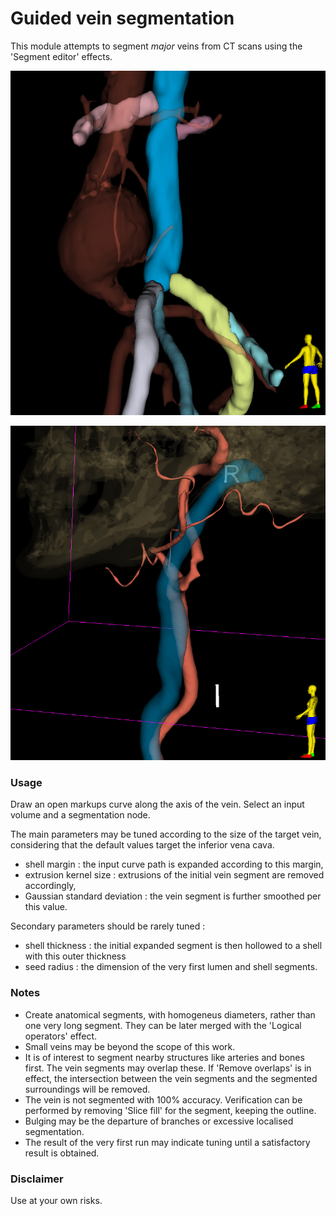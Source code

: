 # Guided vein segmentation

This module attempts to segment *major* veins from CT scans using the 'Segment editor' effects.

![AbdomonalVeins](GuidedVeinSegmentation_0.png)

![JugularVein](GuidedVeinSegmentation_1.png)

### Usage

Draw an open markups curve along the axis of the vein. Select an input volume and a segmentation node.

The main parameters may be tuned according to the size of the target vein, considering that the default values target the inferior vena cava.

 - shell margin : the input curve path is expanded according to this margin,
 - extrusion kernel size : extrusions of the initial vein segment are removed accordingly,
 - Gaussian standard deviation : the vein segment is further smoothed per this value.

Secondary parameters should be rarely tuned :

 - shell thickness : the initial expanded segment is then hollowed to a shell with this outer thickness
 - seed radius : the dimension of the very first lumen and shell segments.

### Notes

 - Create anatomical segments, with homogeneus diameters, rather than one very long segment. They can be later merged with the 'Logical operators' effect.
 - Small veins may be beyond the scope of this work.
 - It is of interest to segment nearby structures like arteries and bones first. The vein segments may overlap these. If 'Remove overlaps' is in effect, the intersection between the vein segments and the segmented surroundings will be removed.
 - The vein is not segmented with 100% accuracy. Verification can be performed by removing 'Slice fill' for the segment, keeping the outline.
 - Bulging may be the departure of branches or excessive localised segmentation.
 - The result of the very first run may indicate tuning until a satisfactory result is obtained.

### Disclaimer

Use at your own risks.

